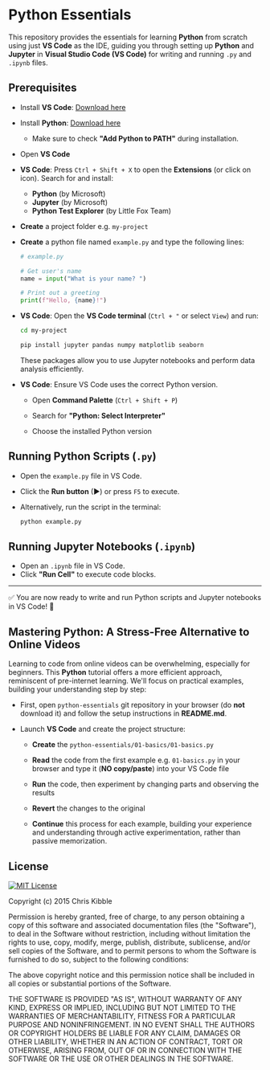 # Python Essentials

This repository provides the essentials for learning **Python** from scratch using just **VS Code** as the IDE, guiding you through setting up **Python** and **Jupyter** in **Visual Studio Code (VS Code)** for writing and running `.py` and `.ipynb` files.

## Prerequisites

- Install **VS Code**: [Download here](https://code.visualstudio.com/)
- Install **Python**: [Download here](https://www.python.org/downloads/)

  - Make sure to check **"Add Python to PATH"** during installation.

- Open **VS Code**

- **VS Code**: Press `Ctrl + Shift + X` to open the **Extensions** (or click on icon). Search for and install:

  - **Python** (by Microsoft)
  - **Jupyter** (by Microsoft)
  - **Python Test Explorer** (by Little Fox Team)

- **Create** a project folder e.g. `my-project`

- **Create** a python file named `example.py` and type the following lines:

  ```python
  # example.py

  # Get user's name
  name = input("What is your name? ")

  # Print out a greeting
  print(f"Hello, {name}!")
  ```

- **VS Code**: Open the **VS Code terminal** (`Ctrl + "` or select `View`) and run:

  ```sh
  cd my-project

  pip install jupyter pandas numpy matplotlib seaborn
  ```

  These packages allow you to use Jupyter notebooks and perform data analysis efficiently.

- **VS Code**: Ensure VS Code uses the correct Python version.

  - Open **Command Palette** (`Ctrl + Shift + P`)

  - Search for **"Python: Select Interpreter"**

  - Choose the installed Python version

## Running Python Scripts (`.py`)

- Open the `example.py` file in VS Code.
- Click the **Run button** (▶) or press `F5` to execute.
- Alternatively, run the script in the terminal:

  ```sh
  python example.py
  ```

## Running Jupyter Notebooks (`.ipynb`)

- Open an `.ipynb` file in VS Code.
- Click **"Run Cell"** to execute code blocks.

---

✅ You are now ready to write and run Python scripts and Jupyter notebooks in VS Code! 🚀

## Mastering Python: A Stress-Free Alternative to Online Videos

Learning to code from online videos can be overwhelming, especially for beginners. This **Python** tutorial offers a more efficient approach, reminiscent of pre-internet learning. We'll focus on practical examples, building your understanding step by step:

- First, open `python-essentials` git repository in your browser (do **not** download it) and follow the setup instructions in **README.md**.

- Launch **VS Code** and create the project structure:

  - **Create** the `python-essentials/01-basics/01-basics.py`

  - **Read** the code from the first example e.g. `01-basics.py` in your browser and type it (**NO copy/paste**) into your VS Code file

  - **Run** the code, then experiment by changing parts and observing the results

  - **Revert** the changes to the original

  - **Continue** this process for each example, building your experience and understanding through active experimentation, rather than passive memorization.

## License

[![MIT License](https://img.shields.io/badge/License-MIT-green.svg)](https://choosealicense.com/licenses/mit/)

Copyright (c) 2015 Chris Kibble

Permission is hereby granted, free of charge, to any person obtaining a copy of this software and associated documentation files (the "Software"), to deal in the Software without restriction, including without limitation the rights to use, copy, modify, merge, publish, distribute, sublicense, and/or sell copies of the Software, and to permit persons to whom the Software is furnished to do so, subject to the following conditions:

The above copyright notice and this permission notice shall be included in all copies or substantial portions of the Software.

THE SOFTWARE IS PROVIDED "AS IS", WITHOUT WARRANTY OF ANY KIND, EXPRESS OR IMPLIED, INCLUDING BUT NOT LIMITED TO THE WARRANTIES OF MERCHANTABILITY, FITNESS FOR A PARTICULAR PURPOSE AND NONINFRINGEMENT. IN NO EVENT SHALL THE AUTHORS OR COPYRIGHT HOLDERS BE LIABLE FOR ANY CLAIM, DAMAGES OR OTHER LIABILITY, WHETHER IN AN ACTION OF CONTRACT, TORT OR OTHERWISE, ARISING FROM, OUT OF OR IN CONNECTION WITH THE SOFTWARE OR THE USE OR OTHER DEALINGS IN THE SOFTWARE.
